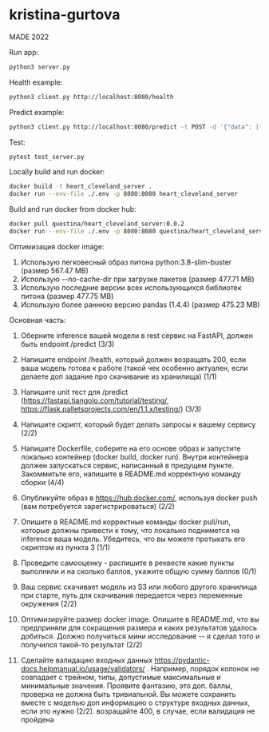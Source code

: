 # kristina-gurtova
MADE 2022

Run app:
```bash
python3 server.py
```

Health example:
```bash
python3 client.py http://localhost:8080/health
```

Predict example:
```bash
python3 client.py http://localhost:8080/predict -t POST -d '{"data": [{"age":50, "sex":0, "cp":1, "trestbps":100, "chol":101, "fbs":0, "restecg":0, "thalach":100, "exang":0, "oldpeak":100.10, "slope":0, "ca":0, "thal":0}]}'
```

Test:
```bash
pytest test_server.py
```

Locally build and run docker:
```bash
docker build -t heart_cleveland_server .
docker run --env-file ./.env -p 8080:8080 heart_cleveland_server
```

Build and run docker from docker hub:
```bash
docker pull questina/heart_cleveland_server:0.0.2
docker run --env-file ./.env -p 8080:8080 questina/heart_cleveland_server:0.0.2
```

Оптимизация docker image:
1. Использую легковесный образ питона python:3.8-slim-buster (размер 567.47 MB)
2. Использую --no-cache-dir при загрузке пакетов (размер 477.71 MB)
3. Использую последние версии всех использующихся библиотек питона (размер 477.75 MB)
4. Использую более раннюю версию pandas (1.4.4) (размер 475.23 MB)

Основная часть:

1) Оберните inference вашей модели в rest сервис на FastAPI, должен быть endpoint /predict (3/3)

2) Напишите endpoint /health, который должен возращать 200, если ваша модель готова к работе (такой чек особенно актуален, если делаете доп задание про скачивание из хранилища) (1/1)

3) Напишите unit тест для /predict (https://fastapi.tiangolo.com/tutorial/testing/, https://flask.palletsprojects.com/en/1.1.x/testing/) (3/3)

4) Напишите скрипт, который будет делать запросы к вашему сервису (2/2)

5) Напишите Dockerfile, соберите на его основе образ и запустите локально контейнер (docker build, docker run). Внутри контейнера должен запускаться сервис, написанный в предущем пункте. Закоммитьте его, напишите в README.md корректную команду сборки (4/4)

6) Опубликуйте образ в https://hub.docker.com/, используя docker push (вам потребуется зарегистрироваться) (2/2)

7) Опишите в README.md корректные команды docker pull/run, которые должны привести к тому, что локально поднимется на inference ваша модель. Убедитесь, что вы можете протыкать его скриптом из пункта 3 (1/1)

8) Проведите самооценку - распишите в реквесте какие пункты выполнили и на сколько баллов, укажите общую сумму баллов (0/1)

9) Ваш сервис скачивает модель из S3 или любого другого хранилища при старте, путь для скачивания передается через переменные окружения (2/2)
10) Оптимизируйте размер docker image. Опишите в README.md, что вы предприняли для сокращения размера и каких результатов удалось добиться. Должно получиться мини исследование -- я сделал тото и получился такой-то результат (2/2)
11) Сделайте валидацию входных данных https://pydantic-docs.helpmanual.io/usage/validators/ . Например, порядок колонок не совпадает с трейном, типы, допустимые максимальные и минимальные значения. Проявите фантазию, это доп. баллы, проверка не должна быть тривиальной. Вы можете сохранить вместе с моделью доп информацию о структуре входных данных, если это нужно (2/2). возращайте 400, в случае, если валидация не пройдена